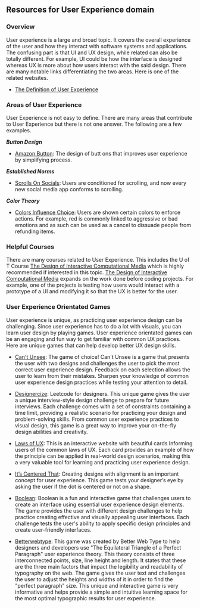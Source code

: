 ## Resources for User Experience domain

### Overview

User experience is a large and broad topic. It covers the overall experience of the user and how they interact with software systems and applications. The confusing part is that UI and UX design, while related can also be totally different. For example, UI could be how the interface is designed whereas UX is more about how users interact with the said design.
There are many notable links differentiating the two areas. Here is one of the related websites.

- [The Definition of User Experience](https://www.nngroup.com/articles/definition-user-experience/)

### Areas of User Experience

User Experience is not easy to define. There are many areas that contribute to User Experience but there is not one answer. The following are a few examples.

___Button Design___ 
- [Amazon Button](https://medium.com/@cccalibour/how-ux-design-makes-a-difference-amazons-continue-button-901618a8b00e): The design of butt
ons that improves user experience by simplifying process.

___Established Norms___
- [Scrolls On Socials](https://forgeandsmith.com/blog/scrolling-vs-clicking-whats-the-preferred-user-experience/): Users are conditioned for scrolling, and now every new social media app conforms to scrolling.

___Color Theory___
- [Colors Influence Choice](https://usabilitygeek.com/colour-user-experience-psychology/#:~:text=Colour%20plays%20a%20crucial%20role,and%20identified%20with%20your%20industry.): Users are shown certain colors to enforce actions. For example, red is commonly linked to aggressive or bad emotions and as such can be used as a cancel to dissuade people from refunding items.


### Helpful Courses

There are many courses related to User Experience. This includes the U of T Course [The Design of Interactive Computational Media](https://artsci.calendar.utoronto.ca/course/csc318h1) which is highly recommended if interested in this topic. [The Design of Interactive Computational Media](https://artsci.calendar.utoronto.ca/course/csc318h1) expands on the work done before coding projects. For example, one of the projects is testing how users would interact with a prototype of a UI and modifying it so that the UX is better for the user.

### User Experience Orientated Games

User experience is unique, as practicing user experience design can be challenging. Since user experience has to do a lot with visuals, you can learn user design by playing games. User experience orientated games can be an engaging and fun way to get familiar with common UX practices. Here are unique games that can help develop better UX design skills.

- [Can't Unsee](https://cantunsee.space/): The game of choice! Can't Unsee is a game that presents the user with two designs and challenges the user to pick the most correct user experience design. Feedback on each selection allows the user to learn from their mistakes. Sharpen your knowledge of common user experience design practices while testing your attention to detail.


- [Designercize](https://designercize.com/): Leetcode for designers. This unique game gives the user a unique interview-style design challenge to prepare for future interviews. Each challenge comes with a set of constraints containing a time limit, providing a realistic scenario for practicing your design and problem-solving skills. From common user experience practices to visual design, this game is a great way to improve your on-the-fly design abilities and creativity. 

- [Laws of UX](https://lawsofux.com/): This is an interactive website with beautiful cards Informing users of the common laws of UX. Each card provides an example of how the principle can be applied in real-world design scenarios, making this a very valuable tool for learning and practicing user experience design.

- [It’s Centered That](https://www.supremo.co.uk/designers-eye/): Creating designs with alignment is an important concept for user experience. This game tests your designer’s eye by asking the user if the dot is centered or not on a shape. 

- [Boolean](https://boolean.method.ac/): Boolean is a fun and interactive game that challenges users to create an interface using essential user experience design elements. The game provides the user with different design challenges to help practice creating effective and visually appealing user interfaces. Each challenge tests the user's ability to apply specific design principles and create user-friendly interfaces.

- [Betterwebtype](https://betterwebtype.com/triangle/): This game was created by Better Web Type to help designers and developers use "The Equilateral Triangle of a Perfect Paragraph" user experience theory. This theory consists of three interconnected points, size, line height and length. It states that these are the three main factors that impact the legibility and readability of typography on the web. The game gives the user text and challenges the user to adjust the heights and widths of it in order to find the "perfect paragraph" size. This unique and interactive game is very informative and helps provide a simple and intuitive learning space for the most optimal typographic results for user experience. 


